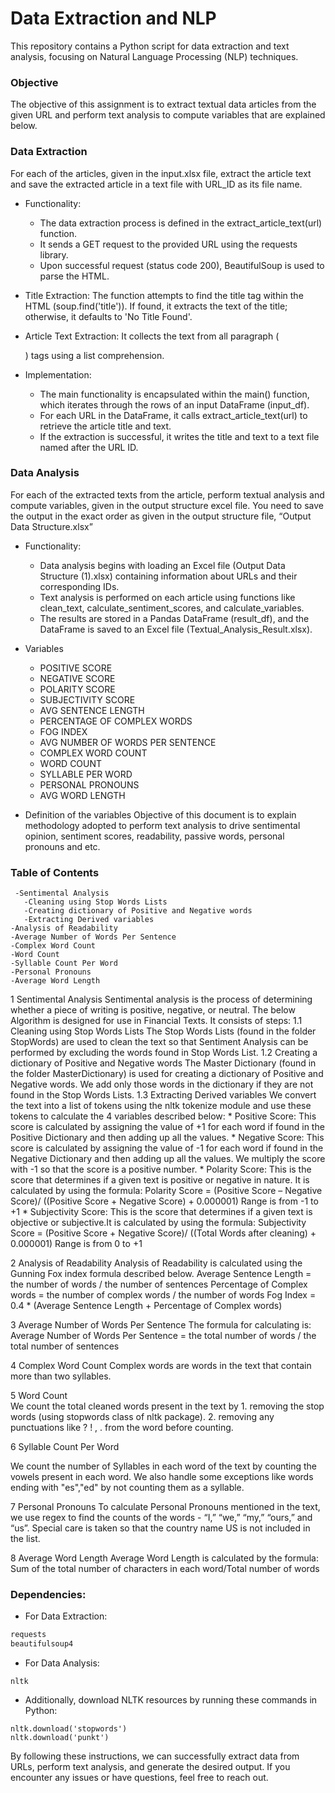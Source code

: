 # Data Extraction and NLP

This repository contains a Python script for data extraction and text analysis, focusing on Natural Language Processing (NLP) techniques.

### Objective

The objective of this assignment is to extract textual data articles from the given URL and perform text analysis to compute variables that are explained below.


### Data Extraction

For each of the articles, given in the input.xlsx file, extract the article text and save the extracted article in a text file with URL_ID as its file name.

* Functionality:
  * The data extraction process is defined in the extract_article_text(url) function.
  * It sends a GET request to the provided URL using the requests library.
  * Upon successful request (status code 200), BeautifulSoup is used to parse the HTML.
    
* Title Extraction: The function attempts to find the title tag within the HTML (soup.find('title')). If found, it extracts the text of the title; otherwise, it defaults to 'No Title Found'.
  
* Article Text Extraction: It collects the text from all paragraph (<p>) tags using a list comprehension.
  
* Implementation:
  * The main functionality is encapsulated within the main() function, which iterates through the rows of an input DataFrame (input_df).
  * For each URL in the DataFrame, it calls extract_article_text(url) to retrieve the article title and text.
  * If the extraction is successful, it writes the title and text to a text file named after the URL ID.
  
### Data Analysis

For each of the extracted texts from the article, perform textual analysis and compute variables, given in the output structure excel file. You need to save the output in the exact order as given in the output structure file, “Output Data Structure.xlsx”

* Functionality:
  * Data analysis begins with loading an Excel file (Output Data Structure (1).xlsx) containing information about URLs and their corresponding IDs.
  * Text analysis is performed on each article using functions like clean_text, calculate_sentiment_scores, and calculate_variables.
  * The results are stored in a Pandas DataFrame (result_df), and the DataFrame is saved to an Excel file (Textual_Analysis_Result.xlsx).

* Variables
   * POSITIVE SCORE
   * NEGATIVE SCORE
   * POLARITY SCORE
   * SUBJECTIVITY SCORE
   * AVG SENTENCE LENGTH
   * PERCENTAGE OF COMPLEX WORDS
   * FOG INDEX
   * AVG NUMBER OF WORDS PER SENTENCE
   * COMPLEX WORD COUNT
   * WORD COUNT
   * SYLLABLE PER WORD
   * PERSONAL PRONOUNS
   * AVG WORD LENGTH

* Definition of the variables
Objective of this document is to explain methodology adopted to perform text analysis to drive sentimental opinion, sentiment scores, readability, passive words, personal pronouns
and etc.

### Table of Contents
     -Sentimental Analysis 
       -Cleaning using Stop Words Lists 
       -Creating dictionary of Positive and Negative words 
       -Extracting Derived variables 
    -Analysis of Readability 
    -Average Number of Words Per Sentence 
    -Complex Word Count 
    -Word Count 
    -Syllable Count Per Word 
    -Personal Pronouns 
    -Average Word Length
  
  1 Sentimental Analysis
Sentimental analysis is the process of determining whether a piece of writing is positive, negative, or neutral. The below Algorithm is designed for use in Financial Texts. It consists
of steps:
    1.1 Cleaning using Stop Words Lists
The Stop Words Lists (found in the folder StopWords) are used to clean the text so that Sentiment Analysis can be performed by excluding the words found in Stop Words List.
    1.2 Creating a dictionary of Positive and Negative words
The Master Dictionary (found in the folder MasterDictionary) is used for creating a dictionary of Positive and Negative words. We add only those words in the dictionary if they
are not found in the Stop Words Lists.
    1.3 Extracting Derived variables
We convert the text into a list of tokens using the nltk tokenize module and use these tokens to calculate the 4 variables described below:
       * Positive Score: This score is calculated by assigning the value of +1 for each word if found in the Positive Dictionary and then adding up all the values.
       * Negative Score: This score is calculated by assigning the value of -1 for each word if found in the Negative Dictionary and then adding up all the values. We multiply the score with -1 so that the score is a positive number.
       * Polarity Score: This is the score that determines if a given text is positive or negative in nature. It is calculated by using the formula:
Polarity Score = (Positive Score – Negative Score)/ ((Positive Score + Negative Score) + 0.000001) Range is from -1 to +1
       * Subjectivity Score: This is the score that determines if a given text is objective or subjective.It is calculated by using the formula:
Subjectivity Score = (Positive Score + Negative Score)/ ((Total Words after cleaning) + 0.000001) Range is from 0 to +1

  2 Analysis of Readability
Analysis of Readability is calculated using the Gunning Fox index formula described below.
Average Sentence Length = the number of words / the number of sentences Percentage of Complex words = the number of complex words / the number of words
Fog Index = 0.4 * (Average Sentence Length + Percentage of Complex words)

  3 Average Number of Words Per Sentence
The formula for calculating is:
Average Number of Words Per Sentence = the total number of words / the total number of sentences

  4 Complex Word Count
Complex words are words in the text that contain more than two syllables.

  5 Word Count  
We count the total cleaned words present in the text by
     1. removing the stop words (using stopwords class of nltk package).
     2. removing any punctuations like ? ! , . from the word before counting.

  6 Syllable Count Per Word

We count the number of Syllables in each word of the text by counting the vowels present in each word. We also handle some exceptions like words ending with &quot;es&quot;,&quot;ed&quot; by not counting them as a syllable.

  7 Personal Pronouns
To calculate Personal Pronouns mentioned in the text, we use regex to find the counts of the words - “I,” “we,” “my,” “ours,” and “us”. Special care is taken so that the country name US
is not included in the list.

  8 Average Word Length
Average Word Length is calculated by the formula: Sum of the total number of characters in each word/Total number of words

### Dependencies:

* For Data Extraction:
```Python
requests
beautifulsoup4
```

* For Data Analysis:
```pandas
nltk
```

* Additionally, download NLTK resources by running these commands in Python:

```import nltk
nltk.download('stopwords')
nltk.download('punkt')
```

By following these instructions, we can successfully extract data from URLs, perform text analysis, and generate the desired output. If you encounter any issues or have questions, feel free to reach out.

